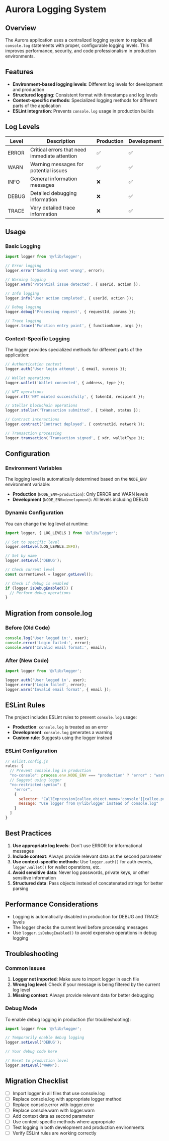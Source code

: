 # Aurora Logging System

## Overview

The Aurora application uses a centralized logging system to replace all `console.log` statements with proper, configurable logging levels. This improves performance, security, and code professionalism in production environments.

## Features

- **Environment-based logging levels**: Different log levels for development and production
- **Structured logging**: Consistent format with timestamps and log levels
- **Context-specific methods**: Specialized logging methods for different parts of the application
- **ESLint integration**: Prevents `console.log` usage in production builds

## Log Levels

| Level | Description | Production | Development |
|-------|-------------|------------|-------------|
| ERROR | Critical errors that need immediate attention | ✅ | ✅ |
| WARN | Warning messages for potential issues | ✅ | ✅ |
| INFO | General information messages | ❌ | ✅ |
| DEBUG | Detailed debugging information | ❌ | ✅ |
| TRACE | Very detailed trace information | ❌ | ✅ |

## Usage

### Basic Logging

```javascript
import logger from '@/lib/logger';

// Error logging
logger.error('Something went wrong', error);

// Warning logging
logger.warn('Potential issue detected', { userId, action });

// Info logging
logger.info('User action completed', { userId, action });

// Debug logging
logger.debug('Processing request', { requestId, params });

// Trace logging
logger.trace('Function entry point', { functionName, args });
```

### Context-Specific Logging

The logger provides specialized methods for different parts of the application:

```javascript
// Authentication context
logger.auth('User login attempt', { email, success });

// Wallet operations
logger.wallet('Wallet connected', { address, type });

// NFT operations
logger.nft('NFT minted successfully', { tokenId, recipient });

// Stellar blockchain operations
logger.stellar('Transaction submitted', { txHash, status });

// Contract interactions
logger.contract('Contract deployed', { contractId, network });

// Transaction processing
logger.transaction('Transaction signed', { xdr, walletType });
```

## Configuration

### Environment Variables

The logging level is automatically determined based on the `NODE_ENV` environment variable:

- **Production** (`NODE_ENV=production`): Only ERROR and WARN levels
- **Development** (`NODE_ENV=development`): All levels including DEBUG

### Dynamic Configuration

You can change the log level at runtime:

```javascript
import logger, { LOG_LEVELS } from '@/lib/logger';

// Set to specific level
logger.setLevel(LOG_LEVELS.INFO);

// Set by name
logger.setLevel('DEBUG');

// Check current level
const currentLevel = logger.getLevel();

// Check if debug is enabled
if (logger.isDebugEnabled()) {
  // Perform debug operations
}
```

## Migration from console.log

### Before (Old Code)
```javascript
console.log('User logged in:', user);
console.error('Login failed:', error);
console.warn('Invalid email format:', email);
```

### After (New Code)
```javascript
import logger from '@/lib/logger';

logger.auth('User logged in', user);
logger.error('Login failed', error);
logger.warn('Invalid email format', { email });
```

## ESLint Rules

The project includes ESLint rules to prevent `console.log` usage:

- **Production**: `console.log` is treated as an error
- **Development**: `console.log` generates a warning
- **Custom rule**: Suggests using the logger instead

### ESLint Configuration

```javascript
// eslint.config.js
rules: {
  // Prevent console.log in production
  "no-console": process.env.NODE_ENV === "production" ? "error" : "warn",
  // Suggest using logger
  "no-restricted-syntax": [
    "error",
    {
      selector: "CallExpression[callee.object.name='console'][callee.property.name='log']",
      message: "Use logger from @/lib/logger instead of console.log"
    }
  ]
}
```

## Best Practices

1. **Use appropriate log levels**: Don't use ERROR for informational messages
2. **Include context**: Always provide relevant data as the second parameter
3. **Use context-specific methods**: Use `logger.auth()` for auth events, `logger.wallet()` for wallet operations, etc.
4. **Avoid sensitive data**: Never log passwords, private keys, or other sensitive information
5. **Structured data**: Pass objects instead of concatenated strings for better parsing

## Performance Considerations

- Logging is automatically disabled in production for DEBUG and TRACE levels
- The logger checks the current level before processing messages
- Use `logger.isDebugEnabled()` to avoid expensive operations in debug logging

## Troubleshooting

### Common Issues

1. **Logger not imported**: Make sure to import logger in each file
2. **Wrong log level**: Check if your message is being filtered by the current log level
3. **Missing context**: Always provide relevant data for better debugging

### Debug Mode

To enable debug logging in production (for troubleshooting):

```javascript
import logger from '@/lib/logger';

// Temporarily enable debug logging
logger.setLevel('DEBUG');

// Your debug code here

// Reset to production level
logger.setLevel('WARN');
```

## Migration Checklist

- [ ] Import logger in all files that use console.log
- [ ] Replace console.log with appropriate logger method
- [ ] Replace console.error with logger.error
- [ ] Replace console.warn with logger.warn
- [ ] Add context data as second parameter
- [ ] Use context-specific methods where appropriate
- [ ] Test logging in both development and production environments
- [ ] Verify ESLint rules are working correctly

